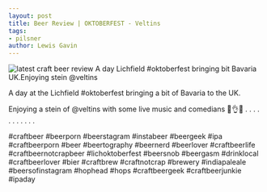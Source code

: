 ```yaml
---
layout: post
title: Beer Review | OKTOBERFEST - Veltins
tags:
- pilsner
author: Lewis Gavin
---
```


![latest craft beer review A day Lichfield #oktoberfest bringing bit Bavaria UK.Enjoying stein @veltins](https://instagram.fman1-1.fna.fbcdn.net/vp/1ea00131dca1ab0f8ebeaf0bec0ba57b/5C84BA55/t51.2885-15/sh0.08/e35/p750x750/43683041_532182723873397_4078631764552357453_n.jpg?ig_cache_key=MTg5NDI3ODc1NDg2MDE5NzUzMg%3D%3D.2)

A day at the Lichfield #oktoberfest bringing a bit of Bavaria to the UK.

Enjoying a stein of @veltins with some live music and comedians 🙌👌🍻
.
.
.
.
.
.
.
.
.
.
.

#craftbeer #beerporn #beerstagram #instabeer #beergeek #ipa #craftbeerporn #beer #beertography #beernerd #beerlover #craftbeerlife #craftbeernotcrapbeer #lichoktoberfest #beersnob #beergasm #drinklocal #craftbeerlover #bier #craftbrew #craftnotcrap #brewery #indiapaleale #beersofinstagram #hophead #hops #craftbeergeek #craftbeerjunkie #ipaday